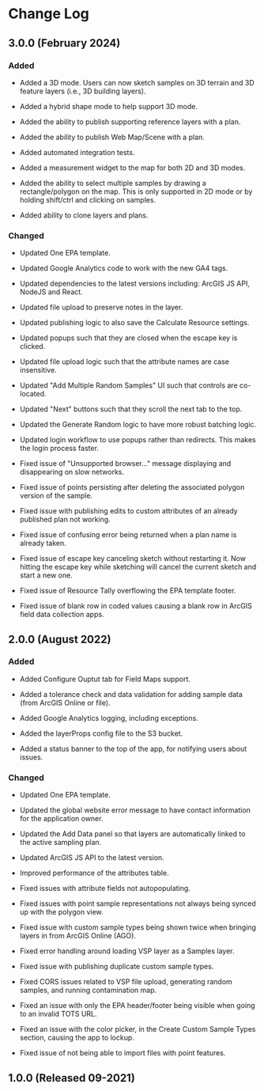 # Change Log

## 3.0.0 (February 2024)

### Added

- Added a 3D mode. Users can now sketch samples on 3D terrain and 3D feature layers (i.e., 3D building layers).

- Added a hybrid shape mode to help support 3D mode.

- Added the ability to publish supporting reference layers with a plan.

- Added the ability to publish Web Map/Scene with a plan.

- Added automated integration tests.

- Added a measurement widget to the map for both 2D and 3D modes.

- Added the ability to select multiple samples by drawing a rectangle/polygon on the map. This is only supported in 2D mode or by holding shift/ctrl and clicking on samples.

- Added ability to clone layers and plans.

### Changed

- Updated One EPA template.

- Updated Google Analytics code to work with the new GA4 tags.

- Updated dependencies to the latest versions including: ArcGIS JS API, NodeJS and React.

- Updated file upload to preserve notes in the layer.

- Updated publishing logic to also save the Calculate Resource settings.

- Updated popups such that they are closed when the escape key is clicked.

- Updated file upload logic such that the attribute names are case insensitive.

- Updated "Add Multiple Random Samples" UI such that controls are co-located.

- Updated "Next" buttons such that they scroll the next tab to the top.

- Updated the Generate Random logic to have more robust batching logic.

- Updated login workflow to use popups rather than redirects. This makes the login process faster.

- Fixed issue of "Unsupported browser..." message displaying and disappearing on slow networks.

- Fixed issue of points persisting after deleting the associated polygon version of the sample.

- Fixed issue with publishing edits to custom attributes of an already published plan not working.

- Fixed issue of confusing error being returned when a plan name is already taken.

- Fixed issue of escape key canceling sketch without restarting it. Now hitting the escape key while sketching will cancel the current sketch and start a new one.

- Fixed issue of Resource Tally overflowing the EPA template footer.

- Fixed issue of blank row in coded values causing a blank row in ArcGIS field data collection apps.

## 2.0.0 (August 2022)

### Added

- Added Configure Ouptut tab for Field Maps support.

- Added a tolerance check and data validation for adding sample data (from ArcGIS Online or file).

- Added Google Analytics logging, including exceptions.

- Added the layerProps config file to the S3 bucket.

- Added a status banner to the top of the app, for notifying users about issues.

### Changed

- Updated One EPA template.

- Updated the global website error message to have contact information for the application owner.

- Updated the Add Data panel so that layers are automatically linked to the active sampling plan.

- Updated ArcGIS JS API to the latest version.

- Improved performance of the attributes table.

- Fixed issues with attribute fields not autopopulating.

- Fixed issues with point sample representations not always being synced up with the polygon view.

- Fixed issue with custom sample types being shown twice when bringing layers in from ArcGIS Online (AGO).

- Fixed error handling around loading VSP layer as a Samples layer.

- Fixed issue with publishing duplicate custom sample types.

- Fixed CORS issues related to VSP file upload, generating random samples, and running contamination map.

- Fixed an issue with only the EPA header/footer being visible when going to an invalid TOTS URL.

- Fixed an issue with the color picker, in the Create Custom Sample Types section, causing the app to lockup.

- Fixed issue of not being able to import files with point features.

## 1.0.0 (Released 09-2021)
